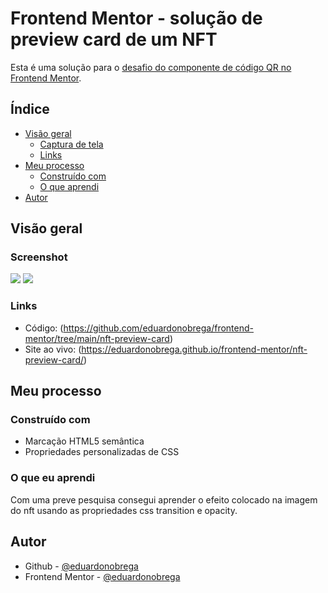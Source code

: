 # Frontend Mentor - solução de preview card de um NFT

Esta é uma solução para o [desafio do componente de código QR no Frontend Mentor](https://www.frontendmentor.io/challenges/nft-preview-card-component-SbdUL_w0U).

## Índice

- [Visão geral](#visão-geral)
  - [Captura de tela](#screenshot)
  - [Links](#links)
- [Meu processo](#meu-processo)
  - [Construído com](#construído-com)
  - [O que aprendi](#o-que-eu-aprendi)
- [Autor](#autor)

## Visão geral

### Screenshot

![](./screenshot/screenshot-1.png)
![](./screenshot/screenshot-2.png)

### Links

- Código: (https://github.com/eduardonobrega/frontend-mentor/tree/main/nft-preview-card)
- Site ao vivo: (https://eduardonobrega.github.io/frontend-mentor/nft-preview-card/)


## Meu processo

### Construído com
- Marcação HTML5 semântica
- Propriedades personalizadas de CSS

### O que eu aprendi

Com uma preve pesquisa consegui aprender o efeito colocado na imagem do nft usando as propriedades css transition e opacity.

## Autor

- Github - [@eduardonobrega](https://github.com/eduardonobrega)
- Frontend Mentor - [@eduardonobrega](https://www.frontendmentor.io/profile/eduardonobrega)